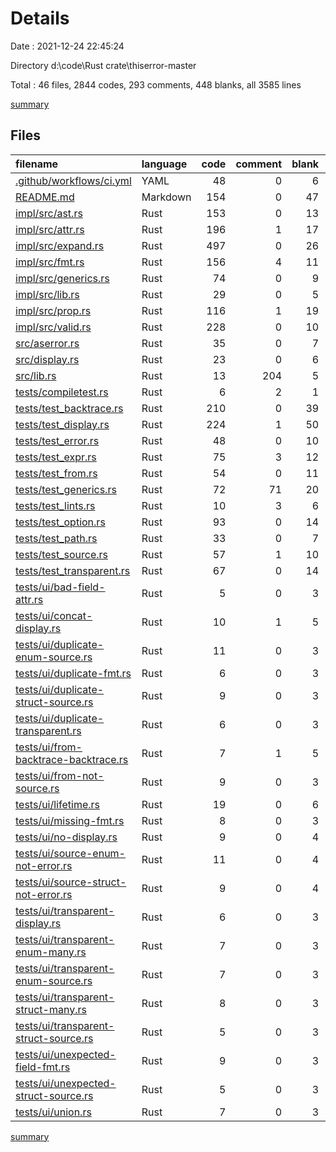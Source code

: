 # Details

Date : 2021-12-24 22:45:24

Directory d:\code\Rust crate\thiserror-master

Total : 46 files,  2844 codes, 293 comments, 448 blanks, all 3585 lines

[summary](results.md)

## Files
| filename | language | code | comment | blank | total |
| :--- | :--- | ---: | ---: | ---: | ---: |
| [.github/workflows/ci.yml](/.github/workflows/ci.yml) | YAML | 48 | 0 | 6 | 54 |
| [README.md](/README.md) | Markdown | 154 | 0 | 47 | 201 |
| [impl/src/ast.rs](/impl/src/ast.rs) | Rust | 153 | 0 | 13 | 166 |
| [impl/src/attr.rs](/impl/src/attr.rs) | Rust | 196 | 1 | 17 | 214 |
| [impl/src/expand.rs](/impl/src/expand.rs) | Rust | 497 | 0 | 26 | 523 |
| [impl/src/fmt.rs](/impl/src/fmt.rs) | Rust | 156 | 4 | 11 | 171 |
| [impl/src/generics.rs](/impl/src/generics.rs) | Rust | 74 | 0 | 9 | 83 |
| [impl/src/lib.rs](/impl/src/lib.rs) | Rust | 29 | 0 | 5 | 34 |
| [impl/src/prop.rs](/impl/src/prop.rs) | Rust | 116 | 1 | 19 | 136 |
| [impl/src/valid.rs](/impl/src/valid.rs) | Rust | 228 | 0 | 10 | 238 |
| [src/aserror.rs](/src/aserror.rs) | Rust | 35 | 0 | 7 | 42 |
| [src/display.rs](/src/display.rs) | Rust | 23 | 0 | 6 | 29 |
| [src/lib.rs](/src/lib.rs) | Rust | 13 | 204 | 5 | 222 |
| [tests/compiletest.rs](/tests/compiletest.rs) | Rust | 6 | 2 | 1 | 9 |
| [tests/test_backtrace.rs](/tests/test_backtrace.rs) | Rust | 210 | 0 | 39 | 249 |
| [tests/test_display.rs](/tests/test_display.rs) | Rust | 224 | 1 | 50 | 275 |
| [tests/test_error.rs](/tests/test_error.rs) | Rust | 48 | 0 | 10 | 58 |
| [tests/test_expr.rs](/tests/test_expr.rs) | Rust | 75 | 3 | 12 | 90 |
| [tests/test_from.rs](/tests/test_from.rs) | Rust | 54 | 0 | 11 | 65 |
| [tests/test_generics.rs](/tests/test_generics.rs) | Rust | 72 | 71 | 20 | 163 |
| [tests/test_lints.rs](/tests/test_lints.rs) | Rust | 10 | 3 | 6 | 19 |
| [tests/test_option.rs](/tests/test_option.rs) | Rust | 93 | 0 | 14 | 107 |
| [tests/test_path.rs](/tests/test_path.rs) | Rust | 33 | 0 | 7 | 40 |
| [tests/test_source.rs](/tests/test_source.rs) | Rust | 57 | 1 | 10 | 68 |
| [tests/test_transparent.rs](/tests/test_transparent.rs) | Rust | 67 | 0 | 14 | 81 |
| [tests/ui/bad-field-attr.rs](/tests/ui/bad-field-attr.rs) | Rust | 5 | 0 | 3 | 8 |
| [tests/ui/concat-display.rs](/tests/ui/concat-display.rs) | Rust | 10 | 1 | 5 | 16 |
| [tests/ui/duplicate-enum-source.rs](/tests/ui/duplicate-enum-source.rs) | Rust | 11 | 0 | 3 | 14 |
| [tests/ui/duplicate-fmt.rs](/tests/ui/duplicate-fmt.rs) | Rust | 6 | 0 | 3 | 9 |
| [tests/ui/duplicate-struct-source.rs](/tests/ui/duplicate-struct-source.rs) | Rust | 9 | 0 | 3 | 12 |
| [tests/ui/duplicate-transparent.rs](/tests/ui/duplicate-transparent.rs) | Rust | 6 | 0 | 3 | 9 |
| [tests/ui/from-backtrace-backtrace.rs](/tests/ui/from-backtrace-backtrace.rs) | Rust | 7 | 1 | 5 | 13 |
| [tests/ui/from-not-source.rs](/tests/ui/from-not-source.rs) | Rust | 9 | 0 | 3 | 12 |
| [tests/ui/lifetime.rs](/tests/ui/lifetime.rs) | Rust | 19 | 0 | 6 | 25 |
| [tests/ui/missing-fmt.rs](/tests/ui/missing-fmt.rs) | Rust | 8 | 0 | 3 | 11 |
| [tests/ui/no-display.rs](/tests/ui/no-display.rs) | Rust | 9 | 0 | 4 | 13 |
| [tests/ui/source-enum-not-error.rs](/tests/ui/source-enum-not-error.rs) | Rust | 11 | 0 | 4 | 15 |
| [tests/ui/source-struct-not-error.rs](/tests/ui/source-struct-not-error.rs) | Rust | 9 | 0 | 4 | 13 |
| [tests/ui/transparent-display.rs](/tests/ui/transparent-display.rs) | Rust | 6 | 0 | 3 | 9 |
| [tests/ui/transparent-enum-many.rs](/tests/ui/transparent-enum-many.rs) | Rust | 7 | 0 | 3 | 10 |
| [tests/ui/transparent-enum-source.rs](/tests/ui/transparent-enum-source.rs) | Rust | 7 | 0 | 3 | 10 |
| [tests/ui/transparent-struct-many.rs](/tests/ui/transparent-struct-many.rs) | Rust | 8 | 0 | 3 | 11 |
| [tests/ui/transparent-struct-source.rs](/tests/ui/transparent-struct-source.rs) | Rust | 5 | 0 | 3 | 8 |
| [tests/ui/unexpected-field-fmt.rs](/tests/ui/unexpected-field-fmt.rs) | Rust | 9 | 0 | 3 | 12 |
| [tests/ui/unexpected-struct-source.rs](/tests/ui/unexpected-struct-source.rs) | Rust | 5 | 0 | 3 | 8 |
| [tests/ui/union.rs](/tests/ui/union.rs) | Rust | 7 | 0 | 3 | 10 |

[summary](results.md)